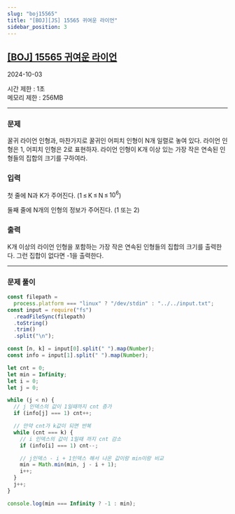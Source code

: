 ```yaml
---
slug: "boj15565"
title: "[BOJ][JS] 15565 귀여운 라이언"
sidebar_position: 3
---
```


## [[BOJ] 15565 귀여운 라이언](https://www.acmicpc.net/problem/15565)

2024-10-03

시간 제한 : 1초  
메모리 제한 : 256MB

---

### 문제

꿀귀 라이언 인형과, 마찬가지로 꿀귀인 어피치 인형이 N개 일렬로 놓여 있다. 라이언 인형은 1, 어피치 인형은 2로 표현하자. 라이언 인형이 K개 이상 있는 가장 작은 연속된 인형들의 집합의 크기를 구하여라.

### 입력

첫 줄에 N과 K가 주어진다. (1 ≤ K ≤ N ≤ $10^6$)

둘째 줄에 N개의 인형의 정보가 주어진다. (1 또는 2)

### 출력

K개 이상의 라이언 인형을 포함하는 가장 작은 연속된 인형들의 집합의 크기를 출력한다. 그런 집합이 없다면 -1을 출력한다.

---

### 문제 풀이

```js
const filepath =
  process.platform === "linux" ? "/dev/stdin" : "../../input.txt";
const input = require("fs")
  .readFileSync(filepath)
  .toString()
  .trim()
  .split("\n");

const [n, k] = input[0].split(" ").map(Number);
const info = input[1].split(" ").map(Number);

let cnt = 0;
let min = Infinity;
let i = 0;
let j = 0;

while (j < n) {
  // j 인덱스의 값이 1일때까지 cnt 증가
  if (info[j] === 1) cnt++;

  // 만약 cnt가 k값이 되면 반복
  while (cnt === k) {
    // i 인덱스의 값이 1일때 까지 cnt 감소
    if (info[i] === 1) cnt--;

    // j인덱스 - i + 1인덱스 해서 나온 값이랑 min이랑 비교
    min = Math.min(min, j - i + 1);
    i++;
  }
  j++;
}

console.log(min === Infinity ? -1 : min);
```
